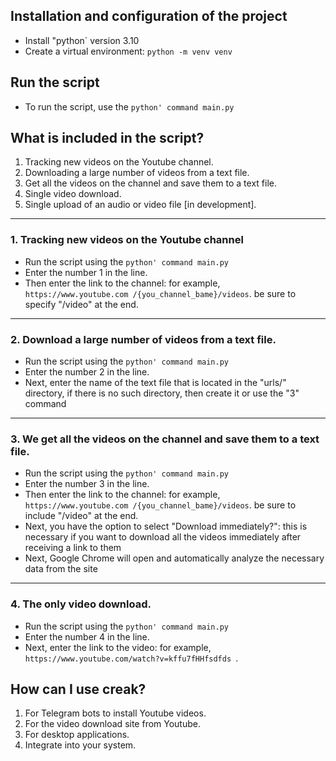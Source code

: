 ## Installation and configuration of the project
* Install "python` version 3.10
* Create a virtual environment: `python -m venv venv`
## Run the script
* To run the script, use the `python' command main.py `

## What is included in the script?
1. Tracking new videos on the Youtube channel.
2. Downloading a large number of videos from a text file.
3. Get all the videos on the channel and save them to a text file.
4. Single video download.
5. Single upload of an audio or video file [in development].
***
### 1.  Tracking new videos on the Youtube channel
* Run the script using the `python' command main.py `
* Enter the number 1 in the line.
* Then enter the link to the channel: for example, `https://www.youtube.com /{you_channel_bame}/videos`. be sure to specify "/video" at the end.
***
### 2. Download a large number of videos from a text file.
* Run the script using the `python' command main.py `
* Enter the number 2 in the line.
* Next, enter the name of the text file that is located in the "urls/" directory, if there is no such directory, then create it or use the "3" command
***
### 3. We get all the videos on the channel and save them to a text file.
* Run the script using the `python' command main.py `
* Enter the number 3 in the line.
* Then enter the link to the channel: for example, `https://www.youtube.com /{you_channel_bame}/videos`. be sure to include "/video" at the end.
* Next, you have the option to select "Download immediately?": this is necessary if you want to download all the videos immediately after receiving a link to them
* Next, Google Chrome will open and automatically analyze the necessary data from the site
***
### 4. The only video download.
* Run the script using the `python' command main.py `
* Enter the number 4 in the line.
* Next, enter the link to the video: for example, `https://www.youtube.com/watch?v=kffu7fHHfsdfds `.


## How can I use creak?
1. For Telegram bots to install Youtube videos.
2. For the video download site from Youtube.
3. For desktop applications.
4. Integrate into your system.